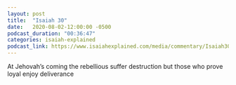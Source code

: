 ```yaml
---
layout: post
title:  "Isaiah 30"
date:   2020-08-02-12:00:00 -0500
podcast_duration: "00:36:47"
categories: isaiah-explained
podcast_link: https://www.isaiahexplained.com/media/commentary/Isaiah30.mp3
---
```

At Jehovah’s coming the rebellious suffer destruction but those who prove loyal enjoy deliverance
